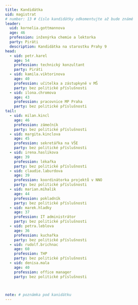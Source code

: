 ```yaml
---
title: Kandidátka
uid: magistrat
# number: 13 # číslo kandidátky odkomentujte až bude známé
leader:
  uid: kornelia.gottmannova
  age: 46
  profession: inženýrka chemie a lektorka
  party: Piráti
  description: Kandidátka na starostku Prahy 9
head: 
  - uid: petr.karel
    age: 54
    profession: technický konzultant
    party: Piráti
  - uid: kamila.viktorinova
    age: 40
    profession: učitelka a zástupkyně v MŠ
    party: bez politické příslušnosti
  - uid: ilona.chromova
    age: 43
    profession: pracovnice MP Praha
    party: bez politické příslušnosti
tail:
  - uid: milan.kincl
    age: 46
    profession: zámečník
    party: bez politické příslušnosti
  - uid: margita.kinclova
    age: 45
    profession: sekretářka na VŠE
    party: bez politické příslušnosti
  - uid: irena.haslikova
    age: 39
    profession: lékařka
    party: bez politické příslušnosti
  - uid: claudie.laburdova
    age: 39
    profession: koordinátorka projektů v NNO
    party: bez politické příslušnosti
  - uid: marian.mihalik
    age: 44
    profession: pokladník
    party: bez politické příslušnosti
  - uid: marek.hladky
    age: 37
    profession: IT administrátor
    party: bez politické příslušnosti
  - uid: petra.leblova
    age: 36
    profession: kuchařka
    party: bez politické příslušnosti
  - uid: rudolf.brichnac
    age: 60
    profession: THP
    party: bez politické příslušnosti
  - uid: denisa.mala
    age: 40
    profession: office manager
    party: bez politické příslušnosti

 
 
note: # poznámka pod kanidátku
---
```

